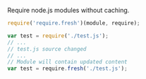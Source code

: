 Require node.js modules without caching.

```js
require('require.fresh')(module, require);

var test = require('./test.js');
// ...
// test.js source changed
// ...
// Module will contain updated content
var test = require.fresh('./test.js');
```

